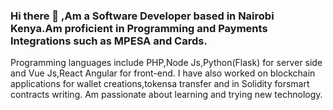 ### Hi there 👋 ,Am a Software Developer based in Nairobi Kenya.Am proficient in Programming and Payments Integrations such as MPESA and Cards.
Programming languages include PHP,Node Js,Python(Flask) for server side and  Vue Js,React Angular for front-end.
I have also worked on blockchain applications for wallet creations,tokensa transfer and in Solidity forsmart contracts writing.
Am passionate about learning and trying new technology.

<!--
**samdevv/samdevv** is a ✨ _special_ ✨ repository because its `README.md` (this file) appears on your GitHub profile.

Here are some ideas to get you started:

- 🔭 I’m currently working on E-Commerce Application
- 🌱 I’m currently learning Angular amd Node Js
- 👯 I’m looking to collaborate on ...
- 🤔 I’m looking for help with ...
- 💬 Ask me about ...
- 📫 How to reach me: ...
- 😄 Pronouns: ...
- ⚡ Fun fact: ...
-->
